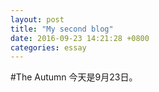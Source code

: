 ```yaml
---
layout: post
title: "My second blog"
date: 2016-09-23 14:21:28 +0800
categories: essay
---
```

#The Autumn
今天是9月23日。
